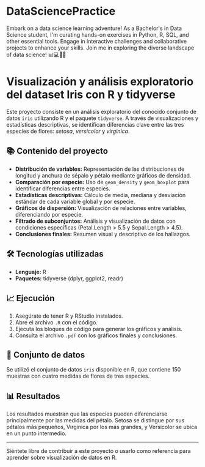# DataSciencePractice
Embark on a data science learning adventure! As a Bachelor's in Data Science student, I'm curating hands-on exercises in Python, R, SQL, and other essential tools. Engage in interactive challenges and collaborative projects to enhance your skills. Join me in exploring the diverse landscape of data science! 📊💻🚀✨

# Visualización y análisis exploratorio del dataset Iris con R y tidyverse

Este proyecto consiste en un análisis exploratorio del conocido conjunto de datos `iris` utilizando R y el paquete `tidyverse`. A través de visualizaciones y estadísticas descriptivas, se identifican diferencias clave entre las tres especies de flores: *setosa*, *versicolor* y *virginica*.

## 📚 Contenido del proyecto

- **Distribución de variables:** Representación de las distribuciones de longitud y anchura de sépalo y pétalo mediante gráficos de densidad.
- **Comparación por especie:** Uso de `geom_density` y `geom_boxplot` para identificar diferencias entre especies.
- **Estadísticas descriptivas:** Cálculo de media, mediana y desviación estándar de cada variable global y por especie.
- **Gráficos de dispersión:** Visualización de relaciones entre variables, diferenciando por especie.
- **Filtrado de subconjuntos:** Análisis y visualización de datos con condiciones específicas (Petal.Length > 5.5 y Sepal.Length > 4.5).
- **Conclusiones finales:** Resumen visual y descriptivo de los hallazgos.

## 🛠️ Tecnologías utilizadas

- **Lenguaje:** R
- **Paquetes:** tidyverse (dplyr, ggplot2, readr)

## 📈 Ejecución

1. Asegúrate de tener R y RStudio instalados.
2. Abre el archivo `.R` con el código.
3. Ejecuta los bloques de código para generar los gráficos y análisis.
4. Consulta el archivo `.pdf` con los gráficos finales y conclusiones.

## 📄 Conjunto de datos

Se utilizó el conjunto de datos `iris` disponible en R, que contiene 150 muestras con cuatro medidas de flores de tres especies.

## 📊 Resultados

Los resultados muestran que las especies pueden diferenciarse principalmente por las medidas del pétalo. Setosa se distingue por sus pétalos más pequeños, Virginica por los más grandes, y Versicolor se ubica en un punto intermedio.

---

Siéntete libre de contribuir a este proyecto o usarlo como referencia para aprender sobre visualización de datos en R.
